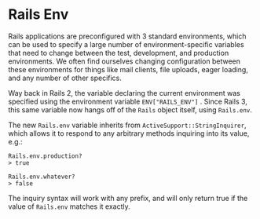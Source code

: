 # Rails Env

Rails applications are preconfigured with 3 standard environments, which can be used to specify a large number of environment-specific variables that need to change between the test, development, and production environments. We often find ourselves changing configuration between these environments for things like mail clients, file uploads, eager loading, and any number of other specifics.

Way back in Rails 2, the variable declaring the current environment was specified using the environment variable `ENV["RAILS_ENV"]` . Since Rails 3, this same variable now hangs off of the `Rails` object itself, using `Rails.env`.

The new `Rails.env` variable inherits from `ActiveSupport::StringInquirer`, which allows it to respond to any arbitrary methods inquiring into its value, e.g.:

	Rails.env.production?
	> true
	
	Rails.env.whatever?
	> false
	
The inquiry syntax will work with any prefix, and will only return true if the value of `Rails.env` matches it exactly.